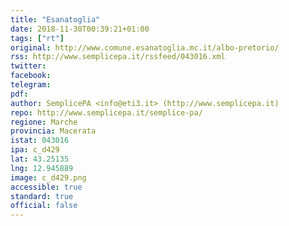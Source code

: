 ```yaml
---
title: "Esanatoglia"
date: 2018-11-30T00:39:21+01:00
tags: ["rt"]
original: http://www.comune.esanatoglia.mc.it/albo-pretorio/
rss: http://www.semplicepa.it/rssfeed/043016.xml
twitter: 
facebook: 
telegram: 
pdf: 
author: SemplicePA <info@eti3.it> (http://www.semplicepa.it)
repo: http://www.semplicepa.it/semplice-pa/
regione: Marche
provincia: Macerata
istat: 043016
ipa: c_d429
lat: 43.25135
lng: 12.945889
image: c_d429.png
accessible: true
standard: true
official: false
---
```

